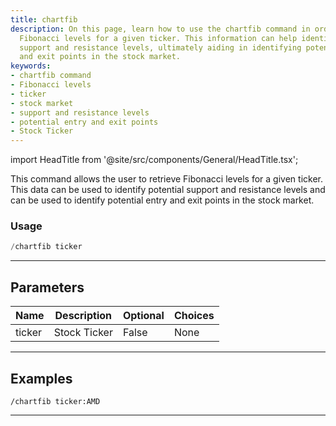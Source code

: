 ```yaml
---
title: chartfib
description: On this page, learn how to use the chartfib command in order to retrieve
  Fibonacci levels for a given ticker. This information can help identify potential
  support and resistance levels, ultimately aiding in identifying potential entry
  and exit points in the stock market.
keywords:
- chartfib command
- Fibonacci levels
- ticker
- stock market
- support and resistance levels
- potential entry and exit points
- Stock Ticker
---
```


import HeadTitle from '@site/src/components/General/HeadTitle.tsx';

<HeadTitle title="charts: chartfib - Discord Reference | OpenBB Bot Docs" />

This command allows the user to retrieve Fibonacci levels for a given ticker. This data can be used to identify potential support and resistance levels and can be used to identify potential entry and exit points in the stock market.

### Usage

```python wordwrap
/chartfib ticker
```

---

## Parameters

| Name | Description | Optional | Choices |
| ---- | ----------- | -------- | ------- |
| ticker | Stock Ticker | False | None |


---

## Examples

```
/chartfib ticker:AMD
```

---
